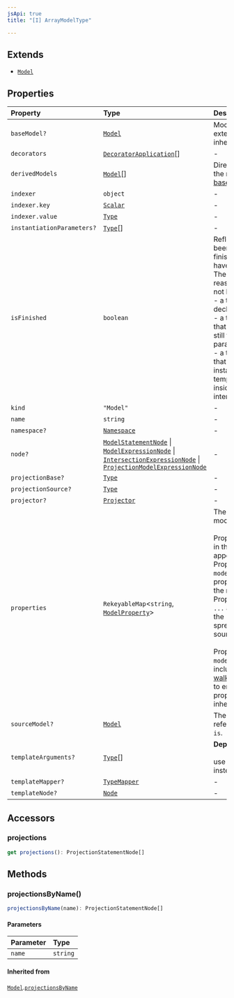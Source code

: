 ```yaml
---
jsApi: true
title: "[I] ArrayModelType"

---
```

## Extends

- [`Model`](Model.md)

## Properties

| Property | Type | Description | Inheritance |
| :------ | :------ | :------ | :------ |
| `baseModel?` | [`Model`](Model.md) | Model this model extends. This represent inheritance. | [`Model`](Model.md).`baseModel` |
| `decorators` | [`DecoratorApplication`](DecoratorApplication.md)[] | - | [`Model`](Model.md).`decorators` |
| `derivedModels` | [`Model`](Model.md)[] | Direct children. This is the reverse relation of [baseModel](ArrayModelType.md) | [`Model`](Model.md).`derivedModels` |
| `indexer` | `object` | - | [`Model`](Model.md).`indexer` |
| `indexer.key` | [`Scalar`](Scalar.md) | - | - |
| `indexer.value` | [`Type`](../type-aliases/Type.md) | - | - |
| `instantiationParameters?` | [`Type`](../type-aliases/Type.md)[] | - | [`Model`](Model.md).`instantiationParameters` |
| `isFinished` | `boolean` | Reflect if a type has been finished(Decorators have been called).<br />There is multiple reasons a type might not be finished:<br />- a template declaration will not<br />- a template instance that argument that are still template parameters<br />- a template instance that is only partially instantiated(like a templated operation inside a templated interface) | [`Model`](Model.md).`isFinished` |
| `kind` | `"Model"` | - | [`Model`](Model.md).`kind` |
| `name` | `string` | - | [`Model`](Model.md).`name` |
| `namespace?` | [`Namespace`](Namespace.md) | - | [`Model`](Model.md).`namespace` |
| `node?` | [`ModelStatementNode`](ModelStatementNode.md) \| [`ModelExpressionNode`](ModelExpressionNode.md) \| [`IntersectionExpressionNode`](IntersectionExpressionNode.md) \| [`ProjectionModelExpressionNode`](ProjectionModelExpressionNode.md) | - | [`Model`](Model.md).`node` |
| `projectionBase?` | [`Type`](../type-aliases/Type.md) | - | [`Model`](Model.md).`projectionBase` |
| `projectionSource?` | [`Type`](../type-aliases/Type.md) | - | [`Model`](Model.md).`projectionSource` |
| `projector?` | [`Projector`](Projector.md) | - | [`Model`](Model.md).`projector` |
| `properties` | `RekeyableMap`<`string`, [`ModelProperty`](ModelProperty.md)\> | The properties of the model.<br /><br />Properties are ordered in the order that they appear in source.<br />Properties obtained via `model is` appear before properties defined in<br />the model body. Properties obtained via `...` are inserted where the<br />spread appears in source.<br /><br />Properties inherited via `model extends` are not included. Use<br />[walkPropertiesInherited](../functions/walkPropertiesInherited.md) to enumerate all properties in the<br />inheritance hierarchy. | [`Model`](Model.md).`properties` |
| `sourceModel?` | [`Model`](Model.md) | The model that is referenced via `model is`. | [`Model`](Model.md).`sourceModel` |
| `templateArguments?` | [`Type`](../type-aliases/Type.md)[] | **Deprecated**<br /><br />use templateMapper instead. | [`Model`](Model.md).`templateArguments` |
| `templateMapper?` | [`TypeMapper`](TypeMapper.md) | - | [`Model`](Model.md).`templateMapper` |
| `templateNode?` | [`Node`](../type-aliases/Node.md) | - | [`Model`](Model.md).`templateNode` |

## Accessors

### projections

```ts
get projections(): ProjectionStatementNode[]
```

## Methods

### projectionsByName()

```ts
projectionsByName(name): ProjectionStatementNode[]
```

#### Parameters

| Parameter | Type |
| :------ | :------ |
| `name` | `string` |

#### Inherited from

[`Model`](Model.md).[`projectionsByName`](Model.md#projectionsbyname)
